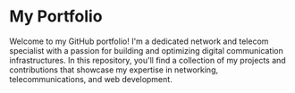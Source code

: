 # My Portfolio
Welcome to my GitHub portfolio! I'm a dedicated network and telecom specialist with a passion for building and optimizing digital communication infrastructures. In this repository, you'll find a collection of my projects and contributions that showcase my expertise in networking, telecommunications, and web development.
